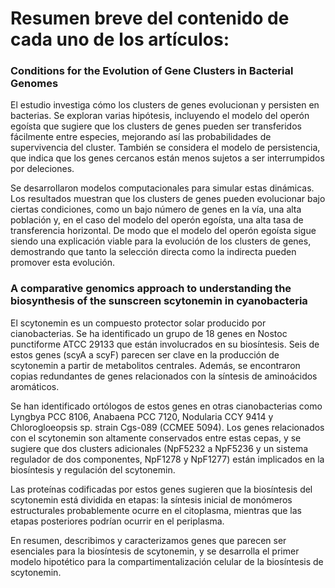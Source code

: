 # Resumen breve del contenido de cada uno de los artículos:

### Conditions for the Evolution of Gene Clusters in Bacterial Genomes
El estudio investiga cómo los clusters de genes evolucionan y persisten en bacterias. Se exploran varias hipótesis, incluyendo el modelo del operón egoísta que sugiere que los clusters de genes pueden ser transferidos fácilmente entre especies, mejorando así las probabilidades de supervivencia del cluster. También se considera el 
modelo de persistencia, que indica que los genes cercanos están menos sujetos a ser interrumpidos por deleciones.

Se desarrollaron modelos computacionales para simular estas dinámicas. Los resultados muestran que los clusters de genes pueden evolucionar bajo ciertas condiciones, como un bajo número de genes en la vía, una alta población y, en el caso del modelo del operón egoísta, una alta tasa de transferencia horizontal. De modo que el modelo del operón egoísta sigue siendo una explicación viable para la evolución de los clusters de genes, demostrando que tanto la selección directa como la indirecta pueden promover esta evolución.


### A comparative genomics approach to understanding the biosynthesis of the sunscreen scytonemin in cyanobacteria
El scytonemin es un compuesto protector solar producido por cianobacterias. Se ha identificado un grupo de 18 genes en Nostoc punctiforme ATCC 29133 que están involucrados en su biosíntesis. Seis de estos genes (scyA a scyF) parecen ser clave en la producción de scytonemin a partir de metabolitos centrales. Además, se encontraron copias redundantes de genes relacionados con la síntesis de aminoácidos aromáticos.

Se han identificado ortólogos de estos genes en otras cianobacterias como Lyngbya PCC 8106, Anabaena PCC 7120, Nodularia CCY 9414 y Chlorogloeopsis sp. strain Cgs-089 (CCMEE 5094). Los genes relacionados con el scytonemin son altamente conservados entre estas cepas, y se sugiere que dos clusters adicionales (NpF5232 a NpF5236 y un sistema regulador de dos componentes, NpF1278 y NpF1277) están implicados en la biosíntesis y regulación del scytonemin.

Las proteínas codificadas por estos genes sugieren que la biosíntesis del scytonemin está dividida en etapas: la síntesis inicial de monómeros estructurales probablemente ocurre en el citoplasma, mientras que las etapas posteriores podrían ocurrir en el periplasma.

En resumen,  describimos y caracterizamos genes que parecen ser esenciales para la biosíntesis de scytonemin, y se desarrolla el primer modelo hipotético para la compartimentalización celular de la biosíntesis de scytonemin.
